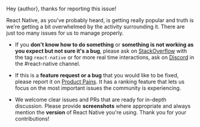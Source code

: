 Hey {author}, thanks for reporting this issue!

React Native, as you've probably heard, is getting really popular and truth is we're getting a bit overwhelmed by the activity surrounding it. There are just too many issues for us to manage properly.

- If you **don't know how to do something** or **something is not working as you expect but not sure it's a bug**, please ask on [StackOverflow](http://stackoverflow.com/questions/tagged/react-native) with the tag `react-native` or for more real time interactions, ask on [Discord](https://discord.gg/0ZcbPKXt5bZjGY5n) in the #react-native channel.

- If this is a **feature request or a bug** that you would like to be fixed, please report it on [Product Pains](https://productpains.com/product/react-native/). It has a ranking feature that lets us focus on the most important issues the community is experiencing.

- We welcome clear issues and PRs that are ready for in-depth discussion. Please provide **screenshots** where appropriate and always mention the **version** of React Native you're using. Thank you for your contributions!
